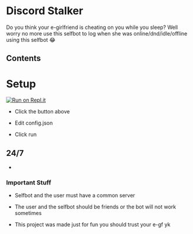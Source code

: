 # Discord Stalker

Do you think your e-girlfriend is cheating on you while you sleep? Well worry no more use this selfbot to log when she was online/dnd/idle/offline using this selfbot 😂

## Contents

# Setup

[![Run on Repl.it](https://repl.it/badge/github/SudhanPlayz/Discord-MusicBot)](https://repl.it/github/xHaruke/Discord-Stalker)

- Click the button above

- Edit config.json

- Click run

## 24/7

-

### Important Stuff

- Selfbot and the user must have a common server

- The user and the selfbot should be friends or the bot will not work sometimes

- This project was made just for fun you should trust your e-gf yk

